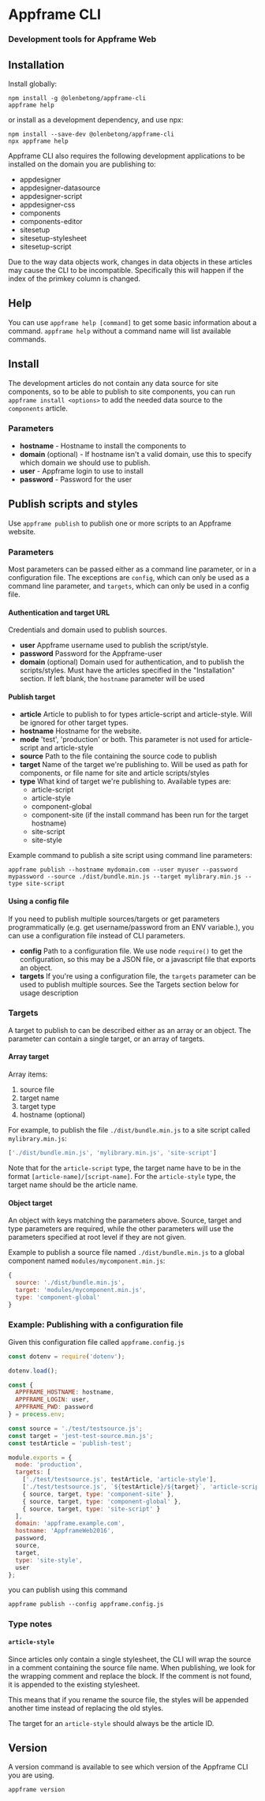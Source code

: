 # Appframe CLI
### Development tools for Appframe Web

## Installation

Install globally:

```
npm install -g @olenbetong/appframe-cli
appframe help
```

or install as a development dependency, and use npx:

```
npm install --save-dev @olenbetong/appframe-cli
npx appframe help
```

Appframe CLI also requires the following development applications to be installed on the domain you are publishing to:

* appdesigner
* appdesigner-datasource
* appdesigner-script
* appdesigner-css
* components
* components-editor
* sitesetup
* sitesetup-stylesheet
* sitesetup-script

Due to the way data objects work, changes in data objects in these articles may cause the CLI to be incompatible. Specifically this will happen if the index of the primkey column is changed.

## Help

You can use `appframe help [command]` to get some basic information about a command. `appframe help` without a command name will list available commands.

## Install

The development articles do not contain any data source for site components, so to be able to publish to site components, you can run `appframe install <options>` to add the needed data source to the `components` article.

### Parameters

 * **hostname** - Hostname to install the components to
 * **domain** (optional) - If hostname isn't a valid domain, use this to specify which domain we should use to publish.
 * **user** - Appframe login to use to install
 * **password** - Password for the user

## Publish scripts and styles

Use `appframe publish` to publish one or more scripts to an Appframe website.

### Parameters

Most parameters can be passed either as a command line parameter, or in a configuration file. The exceptions are `config`, which can only be used as a command line parameter, and `targets`, which can only be used in a config file.

#### Authentication and target URL

Credentials and domain used to publish sources.

* **user**
Appframe username used to publish the script/style.
* **password**
Password for the Appframe-user
* **domain** (optional)
Domain used for authentication, and to publish the scripts/styles. Must have the articles specified in the "Installation" section. If left blank, the `hostname` parameter will be used

#### Publish target



* **article**
Article to publish to for types article-script and article-style. Will be ignored for other target types.
* **hostname**
Hostname for the website.
* **mode**
'test', 'production' or both. This parameter is not used for article-script and article-style
* **source**
Path to the file containing the source code to publish
* **target**
Name of the target we're publishing to. Will be used as path for components, or file name for site and article scripts/styles
* **type**
What kind of target we're publishing to. Available types are:
  * article-script
  * article-style
  * component-global
  * component-site (if the install command has been run for the target hostname)
  * site-script
  * site-style

Example command to publish a site script using command line parameters:

```
appframe publish --hostname mydomain.com --user myuser --password mypassword --source ./dist/bundle.min.js --target mylibrary.min.js --type site-script
```

#### Using a config file

If you need to publish multiple sources/targets or get parameters programmatically (e.g. get username/password from an ENV variable.), you can use a configuration file instead of CLI parameters.

* **config**
Path to a configuration file. We use node `require()` to get the configuration, so this may be a JSON file, or a javascript file that exports an object.
* **targets**
If you're using a configuration file, the `targets` parameter can be used to publish multiple sources. See the Targets section below for usage description


### Targets

A target to publish to can be described either as an array or an object. The parameter can contain a single target, or an array of targets.

#### Array target

Array items:

1. source file
2. target name
3. target type
4. hostname (optional)

For example, to publish the file `./dist/bundle.min.js` to a site script called `mylibrary.min.js`:

```js
['./dist/bundle.min.js', 'mylibrary.min.js', 'site-script']
```

Note that for the `article-script` type, the target name have to be in the format `[article-name]/[script-name]`. For the `article-style` type, the target name should be the article name.

#### Object target

An object with keys matching the parameters above. Source, target and type parameters are required, while the other parameters will use the parameters specified at root level if they are not given.

Example to publish a source file named `./dist/bundle.min.js` to a global component named `modules/mycomponent.min.js`:

```js
{
  source: './dist/bundle.min.js',
  target: 'modules/mycomponent.min.js',
  type: 'component-global'
}
```

### Example: Publishing with a configuration file

Given this configuration file called `appframe.config.js`

```js
const dotenv = require('dotenv');

dotenv.load();

const {
  APPFRAME_HOSTNAME: hostname,
  APPFRAME_LOGIN: user,
  APPFRAME_PWD: password
} = process.env;

const source = './test/testsource.js';
const target = 'jest-test-source.min.js';
const testArticle = 'publish-test';

module.exports = {
  mode: 'production',
  targets: [
    ['./test/testsource.js', testArticle, 'article-style'],
    ['./test/testsource.js', `${testArticle}/${target}`, 'article-script'],
    { source, target, type: 'component-site' },
    { source, target, type: 'component-global' },
    { source, target, type: 'site-script' }
  ],
  domain: 'appframe.example.com',
  hostname: 'AppframeWeb2016',
  password,
  source,
  target,
  type: 'site-style',
  user
};
```

you can publish using this command

```
appframe publish --config appframe.config.js
```

### Type notes

#### `article-style`

Since articles only contain a single stylesheet, the CLI will wrap the source in a comment containing the source file name. When publishing, we look for the wrapping comment and replace the block. If the comment is not found, it is appended to the existing stylesheet.

This means that if you rename the source file, the styles will be appended another time instead of replacing the old styles.

The target for an `article-style` should always be the article ID.

## Version

A version command is available to see which version of the Appframe CLI you are using.

```
appframe version
```
